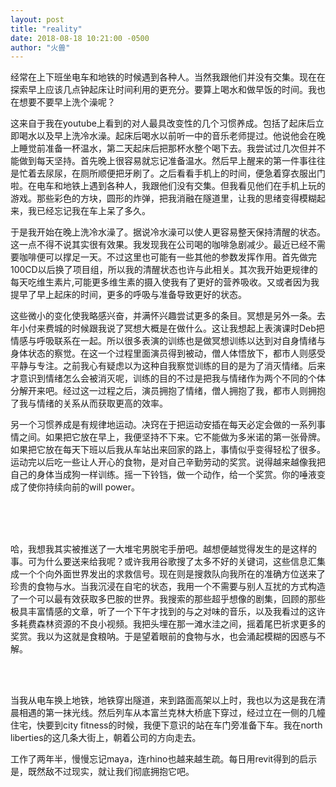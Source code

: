 ```yaml
---
layout: post
title: "reality"
date: 2018-08-18 10:21:00 -0500
author: "火兽"
---
```


经常在上下班坐电车和地铁的时候遇到各种人。当然我跟他们并没有交集。现在在探索早上应该几点钟起床让时间利用的更充分。要算上喝水和做早饭的时间。我也在想要不要早上洗个澡呢？

这来自于我在youtube上看到的对人最具改变性的几个习惯养成。包括了起床后立即喝水以及早上洗冷水澡。起床后喝水以前听一中的音乐老师提过。他说他会在晚上睡觉前准备一杯温水，第二天起床后把那杯水整个喝下去。我尝试过几次但并不能做到每天坚持。首先晚上很容易就忘记准备温水。然后早上醒来的第一件事往往是忙着去尿尿，在厕所顺便把牙刷了。之后看看手机上的时间，便急着穿衣服出门啦。在电车和地铁上遇到各种人，我跟他们没有交集。但我看见他们在手机上玩的游戏。那些彩色的方块，圆形的炸弹，把我消融在隧道里，让我的思绪变得模糊起来，我已经忘记我在车上呆了多久。

于是我开始在晚上洗冷水澡了。据说冷水澡可以使人更容易整天保持清醒的状态。这一点不得不说其实很有效果。我发现我在公司喝的咖啡急剧减少。最近已经不需要咖啡便可以撑足一天。不过这里也可能有一些其他的参数发挥作用。首先做完100CD以后换了项目组，所以我的清醒状态也许与此相关。其次我开始更规律的每天吃维生素片,可能更多维生素的摄入使我有了更好的营养吸收。又或者因为我提早了早上起床的时间，更多的呼吸与准备导致更好的状态。

这些微小的变化使我略感兴奋，并满怀兴趣尝试更多的条目。冥想是另外一条。去年小付来费城的时候跟我说了冥想大概是在做什么。这让我想起上表演课时Deb把情感与呼吸联系在一起。所以很多表演的训练也是做冥想训练以达到对自身情绪与身体状态的察觉。在这一个过程里面演员得到被动，僧人体悟放下，都市人则感受平静与专注。之前我心有疑虑以为这种自我察觉训练的目的是为了消灭情绪。后来才意识到情绪怎么会被消灭呢，训练的目的不过是把我与情绪作为两个不同的个体分解开来吧。经过这一过程之后，演员拥抱了情绪，僧人拥抱了我，都市人则拥抱了我与情绪的关系从而获取更高的效率。

另一个习惯养成是有规律地运动。决窍在于把运动安插在每天必定会做的一系列事情之间。如果把它放在早上，我便坚持不下来。它不能做为多米诺的第一张骨牌。如果把它放在每天下班以后我从车站出来回家的路上，事情似乎变得轻松了很多。运动完以后吃一些让人开心的食物，是对自己辛勤劳动的奖赏。说得越来越像我把自己的身体当成狗一样训练。摇一下铃铛，做一个动作，给一个奖赏。你的唾液变成了使你持续向前的will power。

<br><br><br>

哈，我想我其实被推送了一大堆宅男脱宅手册吧。越想便越觉得发生的是这样的事。可为什么要送来给我呢？或许我用谷歌搜了太多不好的关键词，这些信息汇集成一个个向外面世界发出的求救信号。现在则是搜救队向我所在的准确方位送来了珍贵的食物与水。当我沉浸在自宅的状态，我用一个不需要与别人互扰的方式构造了一个可以最有效获取多巴胺的世界。我搜索的那些超乎想像的剧集，回顾的那些极具丰富情感的文章，听了一个下午才找到的与之对味的音乐，以及我看过的这许多耗费森林资源的不良小视频。我把头埋在那一滩水洼之间，摇着尾巴祈求更多的奖赏。我以为这就是食粮呐。于是望着眼前的食物与水，也会涌起模糊的因惑与不解。

<br><br>

当我从电车换上地铁，地铁穿出隧道，来到路面高架以上时，我也以为这是我在清晨相遇的第一抹光线。然后列车从本富兰克林大桥底下穿过，经过立在一侧的几幢住宅，快要到city fitness的时候，我便下意识的站在车门旁准备下车。我在north liberties的这几条大街上，朝着公司的方向走去。

工作了两年半，慢慢忘记maya，连rhino也越来越生疏。每日用revit得到的启示是，既然敌不过现实，就让我们彻底拥抱它吧。
